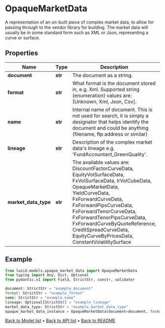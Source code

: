 # OpaqueMarketData

A representation of an un-built piece of complex market data, to allow for passing through  to the vendor library for building.  The market data will usually be in some standard form such as XML or Json, representing a curve or surface.
## Properties
Name | Type | Description | Notes
------------ | ------------- | ------------- | -------------
**document** | **str** | The document as a string. | 
**format** | **str** | What format is the document stored in, e.g. Xml.  Supported string (enumeration) values are: [Unknown, Xml, Json, Csv]. | 
**name** | **str** | Internal name of document. This is not used for search, it is simply a designator that helps identify the document  and could be anything (filename, ftp address or similar) | 
**lineage** | **str** | Description of the complex market data&#39;s lineage e.g. &#39;FundAccountant_GreenQuality&#39;. | [optional] 
**market_data_type** | **str** | The available values are: DiscountFactorCurveData, EquityVolSurfaceData, FxVolSurfaceData, IrVolCubeData, OpaqueMarketData, YieldCurveData, FxForwardCurveData, FxForwardPipsCurveData, FxForwardTenorCurveData, FxForwardTenorPipsCurveData, FxForwardCurveByQuoteReference, CreditSpreadCurveData, EquityCurveByPricesData, ConstantVolatilitySurface | 
## Example

```python
from lusid.models.opaque_market_data import OpaqueMarketData
from typing import Any, Dict, Optional
from pydantic.v1 import Field, StrictStr, constr, validator

document: StrictStr = "example_document"
format: StrictStr = "example_format"
name: StrictStr = "example_name"
lineage: Optional[StrictStr] = "example_lineage"
market_data_type: StrictStr = "example_market_data_type"
opaque_market_data_instance = OpaqueMarketData(document=document, format=format, name=name, lineage=lineage, market_data_type=market_data_type)

```

[Back to Model list](../README.md#documentation-for-models) &#8226; [Back to API list](../README.md#documentation-for-api-endpoints) &#8226; [Back to README](../README.md)

